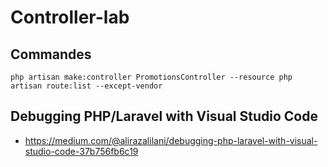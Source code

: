 # Controller-lab

## Commandes 

``
php artisan make:controller PromotionsController --resource
php artisan route:list --except-vendor
``

## Debugging PHP/Laravel with Visual Studio Code

-  https://medium.com/@alirazalilani/debugging-php-laravel-with-visual-studio-code-37b756fb6c19
